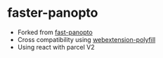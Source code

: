 # faster-panopto

-   Forked from [fast-panopto](https://github.com/Relliko/fast-panopto)
-   Cross compatibility using [ webextension-polyfill](https://github.com/mozilla/webextension-polyfill)
-   Using react with parcel V2
